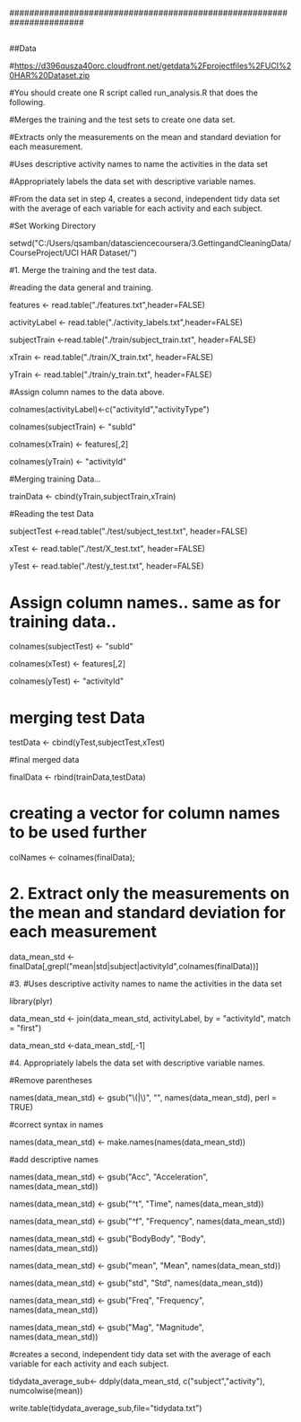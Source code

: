 

#######################################################################

##

##Data



#https://d396qusza40orc.cloudfront.net/getdata%2Fprojectfiles%2FUCI%20HAR%20Dataset.zip 



#You should create one R script called run_analysis.R that does the following. 

#Merges the training and the test sets to create one data set.

#Extracts only the measurements on the mean and standard deviation for each measurement. 

#Uses descriptive activity names to name the activities in the data set

#Appropriately labels the data set with descriptive variable names. 

#From the data set in step 4, creates a second, independent tidy data set with the average of each variable for each activity and each subject.







#Set Working Directory



setwd("C:/Users/qsamban/datasciencecoursera/3.GettingandCleaningData/CourseProject/UCI HAR Dataset/")



#1. Merge the training and the test data.



#reading the data general and training.



features        <- read.table("./features.txt",header=FALSE)

activityLabel   <- read.table("./activity_labels.txt",header=FALSE)

subjectTrain    <-read.table("./train/subject_train.txt", header=FALSE)

xTrain          <- read.table("./train/X_train.txt", header=FALSE)

yTrain          <- read.table("./train/y_train.txt", header=FALSE)





#Assign column names to the data above.



colnames(activityLabel)<-c("activityId","activityType")

colnames(subjectTrain) <- "subId"

colnames(xTrain) <- features[,2]

colnames(yTrain) <- "activityId"





#Merging training Data...



trainData <- cbind(yTrain,subjectTrain,xTrain)



#Reading the test Data



subjectTest    <-read.table("./test/subject_test.txt", header=FALSE)

xTest         <- read.table("./test/X_test.txt", header=FALSE)

yTest         <- read.table("./test/y_test.txt", header=FALSE)



# Assign column names.. same as for training data..



colnames(subjectTest) <- "subId"

colnames(xTest) <- features[,2]

colnames(yTest) <- "activityId"



# merging test Data

testData <- cbind(yTest,subjectTest,xTest)





#final merged data



finalData <- rbind(trainData,testData)



# creating a vector for column names to be used further



colNames <- colnames(finalData);

                  





# 2. Extract only the measurements on the mean and standard deviation for each measurement





data_mean_std <-finalData[,grepl("mean|std|subject|activityId",colnames(finalData))]







#3. #Uses descriptive activity names to name the activities in the data set





library(plyr)



data_mean_std <- join(data_mean_std, activityLabel, by = "activityId", match = "first")



data_mean_std <-data_mean_std[,-1]



#4. Appropriately labels the data set with descriptive variable names.



#Remove parentheses



names(data_mean_std) <- gsub("\\(|\\)", "", names(data_mean_std), perl  = TRUE)



#correct syntax in names



names(data_mean_std) <- make.names(names(data_mean_std))



#add descriptive names



names(data_mean_std) <- gsub("Acc", "Acceleration", names(data_mean_std))

 names(data_mean_std) <- gsub("^t", "Time", names(data_mean_std))

names(data_mean_std) <- gsub("^f", "Frequency", names(data_mean_std))

names(data_mean_std) <- gsub("BodyBody", "Body", names(data_mean_std))

names(data_mean_std) <- gsub("mean", "Mean", names(data_mean_std))

names(data_mean_std) <- gsub("std", "Std", names(data_mean_std))

names(data_mean_std) <- gsub("Freq", "Frequency", names(data_mean_std))

names(data_mean_std) <- gsub("Mag", "Magnitude", names(data_mean_std))



#creates a second, independent tidy data set with the average of each variable for each activity and each subject.





tidydata_average_sub<- ddply(data_mean_std, c("subject","activity"), numcolwise(mean))





write.table(tidydata_average_sub,file="tidydata.txt")

